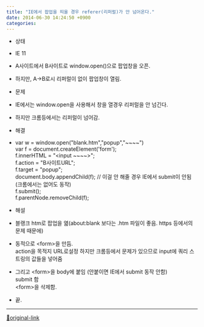 ```yaml
---
title: "IE에서 팝업을 띄울 경우 referer(리퍼럴)가 안 넘어온다."
date: 2014-06-30 14:24:50 +0900
categories: 
---
```

  

- 상태
- IE 11
- A사이트에서 B사이트로 window.open()으로 팝업창을 오픈.
- 하지만, A-&gt;B로시 리퍼럴이 없이 팝업창이 열림.

- 문제
- IE에서는 window.open을 사용해서 창을 열경우 리퍼럴을 안 넘긴다.
- 하지만 크롬등에서는 리퍼럴이 넘어감.


- 해결
- var w = window.open("blank.htm","popup","~~~~")  
var f = document.createElement('form');  
f.innerHTML = "&lt;input ~~~~&gt;";  
f.action = "B사이트URL";  
f.target = "popup";  
document.body.appendChild(f); // 이걸 안 해줄 경우 IE에서 submit이 안됨(크롬에서는 없어도 동작)  
f.submit();  
f.parentNode.removeChild(f);
- 해설
- 블랭크 htm로 팝업을 엶(about:blank 보다는 .htm 파일이 좋음. https 등에서의 문제 때문에)
- 동적으로 &lt;form&gt;을 만듬.  
action을 목적지 URL로설정 하지만 크롬등에서 문제가 있으므로 input에 쿼리 스트링의 값들을 넣어줌
- 그리고 &lt;form&gt;을 body에 붙임 (안붙이면 IE에서 submit 동작 안함)  
submit 함  
&lt;form&gt;을 삭제함.
- 끝.



  




***
[🔗original-link](http://www.mins01.com/mh/tech/read/888)